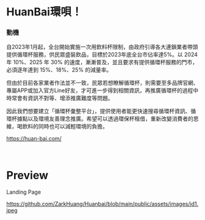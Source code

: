 <h1>HuanBai環唄！</h1>

<h3>動機</h3>
<p>自2023年1月起，全台開始實施一次用飲料杯限制，由政府引導各大連鎖業者帶頭提供循環杯服務，供民眾盛裝飲品，目標於2023年底全台市佔率達5%。以 2024 年 10%、2025 年 30% 的速度，漸漸普及，並且要求有提供循環杯服務的門市，必須逐年達到 15%、18%、25% 的減量率。

但由於目前各家業者作法並不一致，民眾若想瞭解循環杯，則需要至多品牌官網、專屬APP或加入官方Line好友，才可進一步得到相關資訊，再推廣循環杯的過程中時常會有資訊不對等、增添推廣難度等問題。

因此我們想要建立「循環杯彙整平台」，提供使用者能更快速搜尋循環杯資訊、循環杯據點以及環境友善理念推廣。希望可以透過環保杯租借，重新改變消費者的思維，喝飲料的同時也可以減輕環境的負擔。
</p>

https://huan-bai.com/

<ht/>
<br/>
<h1>Preview</h1>
Landing Page

https://github.com/ZarkHuang/Huanbai/blob/main/public/assets/images/id1.jpeg
